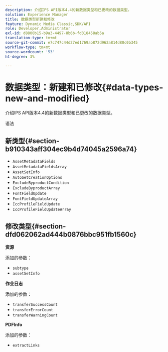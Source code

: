 ```yaml
---
description: 介绍IPS API版本4.4的新数据类型和已更改的数据类型。
solution: Experience Manager
title: 数据类型新建和修改
feature: Dynamic Media Classic,SDK/API
role: Developer,Administrator
exl-id: d8800b15-b9a3-4497-8b6b-fd318458ab5a
translation-type: tm+mt
source-git-commit: e7c747c44d27ed1769ab872d962a814d80c0b345
workflow-type: tm+mt
source-wordcount: '53'
ht-degree: 3%

---
```


# 数据类型：新建和已修改{#data-types-new-and-modified}

介绍IPS API版本4.4的新数据类型和已更改的数据类型。

语法

## 新类型{#section-b910343aff304ec9b4d74045a2596a74}

* `AssetMetadataFields`
* `AssetMetadataFieldsArray`
* `AssetSetInfo`
* `AutoSetCreationOptions`
* `ExcludeByproductCondition`
* `ExcludeByproductArray`
* `FontFieldUpdate`
* `FontFieldUpdateArray`
* `IccProfileFieldUpdate`
* `IccProfileFieldUpdateArray`

## 修改类型{#section-dfd062062ad444b0876bbc951fb1560c}

**资源**

添加的参数：

* `subtype`
* `assetSetInfo`

**作业日志**

添加的参数：

* `transferSuccessCount`
* `transferErrorCount`
* `transferWarningCount`

**PDFInfo**

添加的参数：

* `extractLinks`
